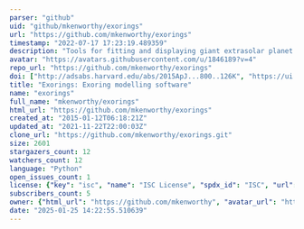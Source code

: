 ```yaml
---
parser: "github"
uid: "github/mkenworthy/exorings"
url: "https://github.com/mkenworthy/exorings"
timestamp: "2022-07-17 17:23:19.489359"
description: "Tools for fitting and displaying giant extrasolar planet ring systems."
avatar: "https://avatars.githubusercontent.com/u/1846189?v=4"
repo_url: "https://github.com/mkenworthy/exorings"
doi: ["http://adsabs.harvard.edu/abs/2015ApJ...800..126K", "https://ui.adsabs.harvard.edu/abs/2015ascl.soft01012K/abstract"]
title: "Exorings: Exoring modelling software"
name: "exorings"
full_name: "mkenworthy/exorings"
html_url: "https://github.com/mkenworthy/exorings"
created_at: "2015-01-12T06:18:21Z"
updated_at: "2021-11-22T22:00:03Z"
clone_url: "https://github.com/mkenworthy/exorings.git"
size: 2601
stargazers_count: 12
watchers_count: 12
language: "Python"
open_issues_count: 1
license: {"key": "isc", "name": "ISC License", "spdx_id": "ISC", "url": "https://api.github.com/licenses/isc", "node_id": "MDc6TGljZW5zZTEw"}
subscribers_count: 5
owner: {"html_url": "https://github.com/mkenworthy", "avatar_url": "https://avatars.githubusercontent.com/u/1846189?v=4", "login": "mkenworthy", "type": "User"}
date: "2025-01-25 14:22:55.510639"
---
```

